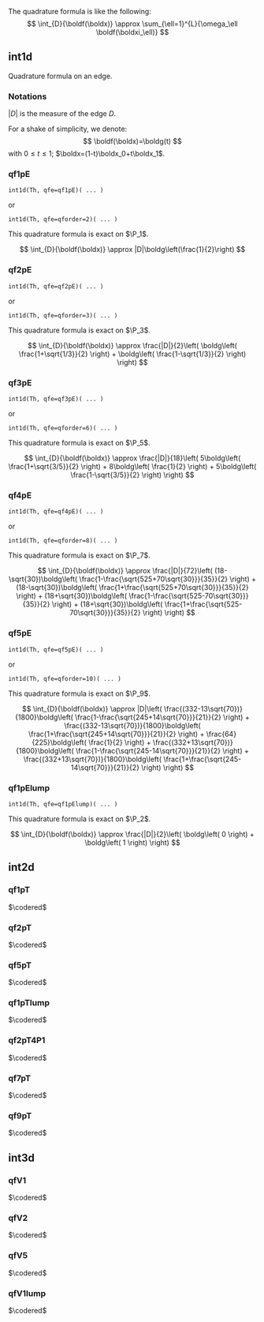 $$
\renewcommand{\boldf}{\mathbf{f}}
\renewcommand{\boldg}{\mathbf{g}}
\newcommand{\boldx}{\mathbf{x}}
\newcommand{\boldxi}{\boldsymbol{\xi}}
$$

The quadrature formula is like the following:
$$
\int_{D}{\boldf(\boldx)} \approx \sum_{\ell=1}^{L}{\omega_\ell \boldf(\boldxi_\ell)}
$$

## int1d

Quadrature formula on an edge.

### Notations

$|D|$ is the measure of the edge $D$.

For a shake of simplicity, we denote:
$$
\boldf(\boldx)=\boldg(t)
$$
with $0\leq t\leq 1$; $\boldx=(1-t)\boldx_0+t\boldx_1$.

### qf1pE
```freefem
int1d(Th, qfe=qf1pE)( ... )
```
or
```freefem
int1d(Th, qfe=qforder=2)( ... )
```

This quadrature formula is exact on $\P_1$.

$$
\int_{D}{\boldf(\boldx)} \approx |D|\boldg\left(\frac{1}{2}\right)
$$

### qf2pE
```freefem
int1d(Th, qfe=qf2pE)( ... )
```
or
```freefem
int1d(Th, qfe=qforder=3)( ... )
```

This quadrature formula is exact on $\P_3$.

$$
\int_{D}{\boldf(\boldx)} \approx \frac{|D|}{2}\left(
	  \boldg\left( \frac{1+\sqrt{1/3}}{2} \right)
	+ \boldg\left( \frac{1-\sqrt{1/3}}{2} \right)
\right)
$$

### qf3pE
```freefem
int1d(Th, qfe=qf3pE)( ... )
```
or
```freefem
int1d(Th, qfe=qforder=6)( ... )
```

This quadrature formula is exact on $\P_5$.

$$
\int_{D}{\boldf(\boldx)} \approx \frac{|D|}{18}\left(
	  5\boldg\left( \frac{1+\sqrt{3/5}}{2} \right)
	+ 8\boldg\left( \frac{1}{2} \right)
	+ 5\boldg\left( \frac{1-\sqrt{3/5}}{2} \right)
\right)
$$

### qf4pE
```freefem
int1d(Th, qfe=qf4pE)( ... )
```
or
```freefem
int1d(Th, qfe=qforder=8)( ... )
```

This quadrature formula is exact on $\P_7$.

$$
\int_{D}{\boldf(\boldx)} \approx \frac{|D|}{72}\left(
	  (18-\sqrt{30})\boldg\left( \frac{1-\frac{\sqrt{525+70\sqrt{30}}}{35}}{2} \right)
	+ (18-\sqrt{30})\boldg\left( \frac{1+\frac{\sqrt{525+70\sqrt{30}}}{35}}{2} \right)
	+ (18+\sqrt{30})\boldg\left( \frac{1-\frac{\sqrt{525-70\sqrt{30}}}{35}}{2} \right)
	+ (18+\sqrt{30})\boldg\left( \frac{1+\frac{\sqrt{525-70\sqrt{30}}}{35}}{2} \right)
\right)
$$

### qf5pE
```freefem
int1d(Th, qfe=qf5pE)( ... )
```
or
```freefem
int1d(Th, qfe=qforder=10)( ... )
```

This quadrature formula is exact on $\P_9$.

$$
\int_{D}{\boldf(\boldx)} \approx |D|\left(
	  \frac{(332-13\sqrt{70})}{1800}\boldg\left( \frac{1-\frac{\sqrt{245+14\sqrt{70}}}{21}}{2} \right)
	+ \frac{(332-13\sqrt{70})}{1800}\boldg\left( \frac{1+\frac{\sqrt{245+14\sqrt{70}}}{21}}{2} \right)
	+ \frac{64}{225}\boldg\left( \frac{1}{2} \right)
	+ \frac{(332+13\sqrt{70})}{1800}\boldg\left( \frac{1-\frac{\sqrt{245-14\sqrt{70}}}{21}}{2} \right)
	+ \frac{(332+13\sqrt{70})}{1800}\boldg\left( \frac{1+\frac{\sqrt{245-14\sqrt{70}}}{21}}{2} \right)
\right)
$$


### qf1pElump
```freefem
int1d(Th, qfe=qf1pElump)( ... )
```

This quadrature formula is exact on $\P_2$.

$$
\int_{D}{\boldf(\boldx)} \approx \frac{|D|}{2}\left(
	  \boldg\left( 0 \right)
	+ \boldg\left( 1 \right)
\right)
$$

## int2d

### qf1pT

$\codered$

### qf2pT

$\codered$

### qf5pT

$\codered$

### qf1pTlump

$\codered$

### qf2pT4P1

$\codered$

### qf7pT

$\codered$

### qf9pT

$\codered$

## int3d

### qfV1

$\codered$

### qfV2

$\codered$

### qfV5

$\codered$

### qfV1lump

$\codered$
